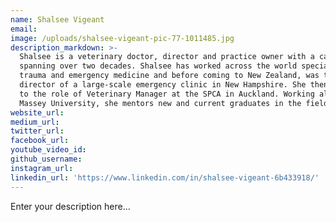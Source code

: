 ```yaml
---
name: Shalsee Vigeant
email:
image: /uploads/shalsee-vigeant-pic-77-1011485.jpg
description_markdown: >-
  Shalsee is a veterinary doctor, director and practice owner with a career
  spanning over two decades. Shalsee has worked across the world specialising in
  trauma and emergency medicine and before coming to New Zealand, was the
  director of a large-scale emergency clinic in New Hampshire. She then went on
  to the role of Veterinary Manager at the SPCA in Auckland. Working alongside
  Massey University, she mentors new and current graduates in the field.
website_url:
medium_url:
twitter_url:
facebook_url:
youtube_video_id:
github_username:
instagram_url:
linkedin_url: 'https://www.linkedin.com/in/shalsee-vigeant-6b433918/'
---
```


Enter your description here...
